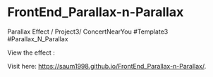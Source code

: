 # FrontEnd_Parallax-n-Parallax
Parallax Effect / Project3/ ConcertNearYou
#Template3 #Parallax_N_Parallax

View the effect :

Visit here: 
https://saum1998.github.io/FrontEnd_Parallax-n-Parallax/.
